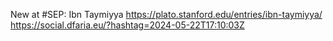 New at #SEP: Ibn Taymiyya https://plato.stanford.edu/entries/ibn-taymiyya/ https://social.dfaria.eu/?hashtag=2024-05-22T17:10:03Z